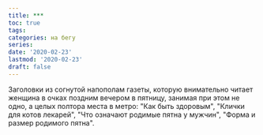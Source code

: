 ```yaml
---
title: ***
toc: true
tags:
categories: на бегу
series:
date: '2020-02-23'
lastmod: '2020-02-23'
draft: false
---
```


Заголовки из согнутой напополам газеты, которую внимательно читает женщина в очках поздним вечером в пятницу, занимая при этом не одно, а целых полтора места в метро: "Как быть здоровым", "Клички для котов лекарей", "Что означают родимые пятна у мужчин", "Форма и размер родимого пятна".
